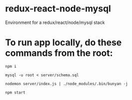 # redux-react-node-mysql
Environment for a redux/react/node/mysql stack 

# To run app locally, do these commands from the root:

`npm i`

`mysql -u root < server/schema.sql`

`nodemon server/index.js | ./node_modules/.bin/bunyan -j`

`npm start`
